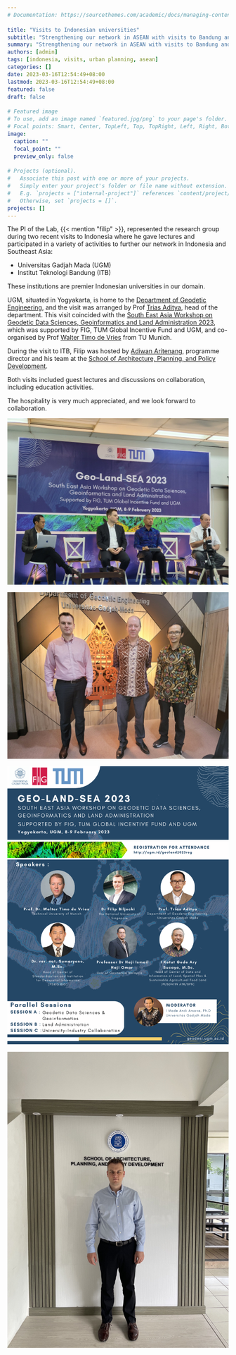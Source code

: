 ```yaml
---
# Documentation: https://sourcethemes.com/academic/docs/managing-content/

title: "Visits to Indonesian universities"
subtitle: "Strengthening our network in ASEAN with visits to Bandung and Yogyakarta."
summary: "Strengthening our network in ASEAN with visits to Bandung and Yogyakarta."
authors: [admin]
tags: [indonesia, visits, urban planning, asean]
categories: []
date: 2023-03-16T12:54:49+08:00
lastmod: 2023-03-16T12:54:49+08:00
featured: false
draft: false

# Featured image
# To use, add an image named `featured.jpg/png` to your page's folder.
# Focal points: Smart, Center, TopLeft, Top, TopRight, Left, Right, BottomLeft, Bottom, BottomRight.
image:
  caption: ""
  focal_point: ""
  preview_only: false

# Projects (optional).
#   Associate this post with one or more of your projects.
#   Simply enter your project's folder or file name without extension.
#   E.g. `projects = ["internal-project"]` references `content/project/deep-learning/index.md`.
#   Otherwise, set `projects = []`.
projects: []
---
```


The PI of the Lab, {{< mention "filip" >}}, represented the research group during two recent visits to Indonesia where he gave lectures and participated in a variety of activities to further our network in Indonesia and Southeast Asia:

+ Universitas Gadjah Mada (UGM)
+ Institut Teknologi Bandung (ITB)

These institutions are premier Indonesian universities in our domain.

UGM, situated in Yogyakarta, is home to the [Department of Geodetic Engineering](https://geodesi.ugm.ac.id/en/home/), and the visit was arranged by Prof [Trias Aditya](https://acadstaff.ugm.ac.id/triasaditya), head of the department.
This visit coincided with the [South East Asia Workshop on Geodetic Data Sciences, Geoinformatics and Land Administration 2023](https://geodesi.ugm.ac.id/geolandsea2023/), which was supported by FIG, TUM Global Incentive Fund and UGM, and co-organised by Prof [Walter Timo de Vries](https://www.professoren.tum.de/en/de-vries-walter-timo) from TU Munich. 

During the visit to ITB, Filip was hosted by [Adiwan Aritenang](https://www.itb.ac.id/staf/profil/adiwan-fahlan-aritenang), programme director and his team at the [School of Architecture, Planning, and Policy Development](https://www.itb.ac.id/school-of-architecture-planning-and-policy-development).

Both visits included guest lectures and discussions on collaboration, including education activities.

The hospitality is very much appreciated, and we look forward to collaboration.

![](2.jpg)

![](3.jpg)

![](4.png)

![](5.jpg)


